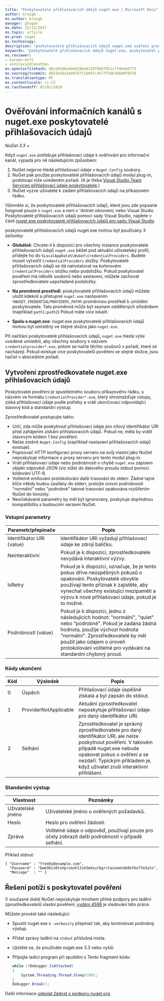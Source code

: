 ```yaml
---
title: "Poskytovatelé přihlašovacích údajů nuget.exe | Microsoft Docs"
author: kraigb
ms.author: kraigb
manager: ghogen
ms.date: 12/12/2017
ms.topic: article
ms.prod: nuget
ms.technology: 
description: "poskytovatelé přihlašovacích údajů nuget.exe ověření prostřednictvím informačního kanálu a jsou implementované jako příkazového řádku spustitelné soubory, které dodržují konvence konkrétní prostředí."
keywords: "poskytovatelé přihlašovacích údajů nuget.exe, poskytovatel pověření rozhraní API, ověřování pomocí informačního kanálu, ověřování pomocí Galerie"
ms.reviewer:
- karann-msft
- unniravindranathan
ms.openlocfilehash: 88ce0106ad4e628ba8120f94b7951c7746ab67f3
ms.sourcegitcommit: 4651b16a3a08f6711669fc4577f5d63b600f8f58
ms.translationtype: MT
ms.contentlocale: cs-CZ
ms.lasthandoff: 02/02/2018
---
```

# <a name="authenticating-feeds-with-nugetexe-credential-providers"></a>Ověřování informačních kanálů s nuget.exe poskytovatelé přihlašovacích údajů

*NuGet 3.3 +*

Když `nuget.exe` potřebuje přihlašovací údaje k ověřování pro informační kanál, vypadá pro ně následujícím způsobem:

1. NuGet nejprve hledá přihlašovací údaje v `Nuget.Config` soubory.
1. NuGet pak použije poskytovatelé přihlašovacích údajů modul plug-in, podstoupí níže uvedeném pořadí. (A je třeba [Visual Studio Team Services přihlašovací údaje poskytovatele](https://www.visualstudio.com/docs/package/get-started/nuget/auth#vsts-credential-provider).)
1. NuGet vyzve uživatele k zadání přihlašovacích údajů na příkazovém řádku.

Všimněte si, že poskytovatelé přihlašovacích údajů, které jsou zde popsané fungovat pouze v `nuget.exe` a není v 'dotnet obnovení, nebo Visual Studio. Poskytovatelé přihlašovacích údajů pomocí sady Visual Studio, najdete v části [nuget.exe poskytovatelé přihlašovacích údajů pro sadu Visual Studio](nuget-credential-providers-for-visual-studio.md)

poskytovatelé přihlašovacích údajů nuget.exe mohou být používány 3 způsoby:

- **Globálně**: Chcete-li k dispozici pro všechny instance poskytovatele přihlašovacích údajů `nuget.exe` běžet pod aktuální uživatelský profil, přidejte ho do `%LocalAppData%\NuGet\CredentialProviders`. Budete muset vytvořit `CredentialProviders` složky. Poskytovatelé přihlašovacích údajů se dá nainstalovat na kořenovém `CredentialProviders` složku nebo podsložku. Pokud poskytovatel pověření má několik souborů nebo sestavení, můžete zachovat zprostředkovatele uspořádané podsložky.

- **Na proměnné prostředí**: poskytovatelé přihlašovacích údajů můžete uložit kdekoli a přístupné `nuget.exe` nastavením `%NUGET_CREDENTIALPROVIDERS_PATH%` proměnnou prostředí k umístění poskytovatele. Tato proměnná může být seznam oddělených středníkem (například `path1;path2`) Pokud máte více lokalit.

- **Spolu s nuget.exe**: nuget.exe poskytovatelé přihlašovacích údajů mohou být umístěny ve stejné složce jako `nuget.exe`.

Při načítání poskytovatelé přihlašovacích údajů, `nuget.exe` hledá výše uvedené umístění, aby všechny soubory s názvem `credentialprovider*.exe`, potom se načte těchto souborů v pořadí, které se nacházejí. Pokud existuje více poskytovatelů pověření ve stejné složce, jsou načíst v abecedním pořadí.

## <a name="creating-a-nugetexe-credential-provider"></a>Vytvoření zprostředkovatele nuget.exe přihlašovacích údajů

Poskytovatel pověření je spustitelného souboru příkazového řádku, s názvem ve formátu `CredentialProvider*.exe`, který shromažďuje vstupy, získá přihlašovací údaje podle potřeby a vrátí ukončovací odpovídající stavový kód a standardní výstup.

Zprostředkovatel postupujte takto:

- Určí, zda může poskytnout přihlašovací údaje pro cílový identifikátor URI před zahájením získání přihlašovacích údajů. Pokud ne, měla by vrátit stavovým kódem 1 bez pověření.
- Nelze změnit `Nuget.Config` (například nastavení přihlašovacích údajů existuje).
- Popisovač HTTP konfiguraci proxy serveru na svůj vlastní jako NuGet neposkytuje informace o proxy serveru pro tento modul plug-in.
- Vrátí přihlašovací údaje nebo podrobnosti o chybě `nuget.exe` zápisem objekt odpovědi JSON (viz níže) do datového proudu stdout pomocí kódování UTF-8.
- Volitelně emitování protokolování další trasování do stderr. Žádné tajné klíče někdy budou zasílány do stderr, protože úrovni podrobností "normální" nebo "podrobné" takové trasování opakována rozšířením NuGet do konzoly.
- Neočekávané parametry by měl být ignorovány, poskytuje dopřednou kompatibilitu s budoucími verzemi NuGet.

### <a name="input-parameters"></a>Vstupní parametry

| Parametr/přepínače |Popis|
|----------------|-----------|
| Identifikátor URI {value} | Identifikátor URI vyžadují přihlašovací údaje ke zdroji balíčku.|
| Neinteraktivní | Pokud je k dispozici, zprostředkovatele nevydává interaktivní výzvy. |
| IsRetry | Pokud je k dispozici, označuje, že je tento pokus dříve neúspěšných pokusů o opakování. Poskytovatelé obvykle používají tento příznak k zajistěte, aby vynechat všechny existující mezipaměti a výzvu k nové přihlašovací údaje, pokud je to možné.|
| Podrobností {value} | Pokud je k dispozici, jednu z následujících hodnot: "normální", "quiet" nebo "podrobné". Pokud je zadána žádná hodnota, použije výchozí hodnota "normální". Zprostředkovatelé by měl použít jako údajem o úroveň protokolování volitelné pro vydávání na standardní chybový proud. |

### <a name="exit-codes"></a>Kódy ukončení

| Kód |Výsledek | Popis |
|----------------|-----------|-----------|
| 0 | Úspěch | Přihlašovací údaje úspěšně získala a byl zapsán do stdout.|
| 1 | ProviderNotApplicable | Aktuální zprostředkovatel neposkytuje přihlašovací údaje pro daný identifikátor URI.|
| 2 | Selhání | Zprostředkovatel je správný zprostředkovatele pro daný identifikátor URI, ale nelze poskytnout pověření. V takovém případě nuget.exe nebude opakovat pokus o ověření a se nezdaří. Typickým příkladem je, když uživatel zruší interaktivní přihlášení. |

### <a name="standard-output"></a>Standardní výstup

| Vlastnost |Poznámky|
|----------------|-----------|
| Uživatelské jméno | Uživatelské jméno u ověřených požadavků.|
| Heslo | Heslo pro ověření žádosti.|
| Zpráva | Volitelné údaje o odpověď, používají pouze pro účely zobrazit další podrobnosti v případě selhání. |

Příklad stdout:

    { "Username" : "freddy@example.com",
      "Password" : "bwm3bcx6txhprzmxhl2x63mdsul6grctazoomtdb6kfbof7m3a3z",
      "Message"  : "" }

## <a name="troubleshooting-a-credential-provider"></a>Řešení potíží s poskytovatel pověření

V současné době NuGet neposkytuje mnohem přímé podpory pro ladění zprostředkovatelů vlastní pověření; [vydání 4598](https://github.com/NuGet/Home/issues/4598) je sledování této práce.

Můžete provést také následující:

- Spustit nuget.exe s `-verbosity` přepínač tak, aby kontrolovat podrobný výstup.
- Přidat zprávy ladění na `stdout` příslušná místa.
- Ujistěte se, že používáte nuget.exe 3.3 nebo vyšší.
- Připojte ladicí program při spuštění s Tento fragment kódu:

    ```cs
    while (!Debugger.IsAttached)
    {
        System.Threading.Thread.Sleep(100);
    }
    Debugger.Break();
    ```

Další informace [odeslat žádost o podporu nuget.org](https://www.nuget.org/policies/Contact).
